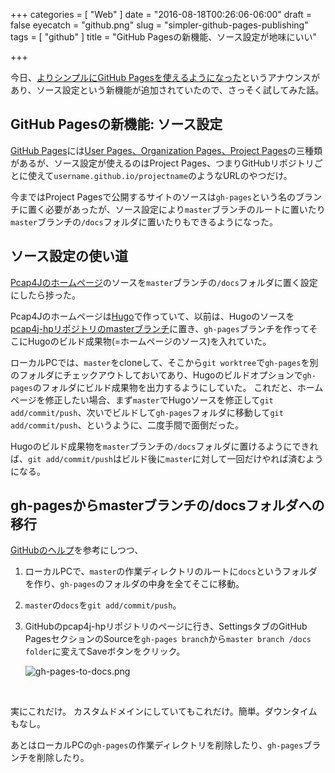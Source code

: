 +++
categories = [ "Web" ]
date = "2016-08-18T00:26:06-06:00"
draft = false
eyecatch = "github.png"
slug = "simpler-github-pages-publishing"
tags = [ "github" ]
title = "GitHub Pagesの新機能、ソース設定が地味にいい"

+++

今日、[よりシンプルにGitHub Pagesを使えるようになった](https://github.com/blog/2228-simpler-github-pages-publishing)というアナウンスがあり、ソース設定という新機能が追加されていたので、さっそく試してみた話。

## GitHub Pagesの新機能: ソース設定
[GitHub Pages](https://pages.github.com/)には[User Pages、Organization Pages、Project Pages](https://help.github.com/articles/user-organization-and-project-pages/)の三種類があるが、ソース設定が使えるのはProject Pages、つまりGitHubリポジトリごとに使えて`username.github.io/projectname`のようなURLのやつだけ。

今まではProject Pagesで公開するサイトのソースは`gh-pages`という名のブランチに置く必要があったが、ソース設定により`master`ブランチのルートに置いたり`master`ブランチの`/docs`フォルダに置いたりもできるようになった。

## ソース設定の使い道
[Pcap4Jのホームページ](https://www.pcap4j.org/)のソースを`master`ブランチの`/docs`フォルダに置く設定にしたら捗った。

Pcap4Jのホームページは[Hugo](https://gohugo.io/)で作っていて、以前は、Hugoのソースを[pcap4j-hpリポジトリのmasterブランチ](https://github.com/kaitoy/pcap4j-hp)に置き、`gh-pages`ブランチを作ってそこにHugoのビルド成果物(=ホームページのソース)を入れていた。

ローカルPCでは、`master`をcloneして、そこから`git worktree`で`gh-pages`を別のフォルダにチェックアウトしておいてあり、Hugoのビルドオプションで`gh-pages`のフォルダにビルド成果物を出力するようにしていた。
これだと、ホームページを修正したい場合、まず`master`でHugoソースを修正して`git add/commit/push`、次いでビルドして`gh-pages`フォルダに移動して`git add/commit/push`、というように、二度手間で面倒だった。

Hugoのビルド成果物を`master`ブランチの`/docs`フォルダに置けるようにできれば、`git add/commit/push`はビルド後に`master`に対して一回だけやれば済むようになる。

## gh-pagesからmasterブランチの/docsフォルダへの移行
[GitHubのヘルプ](https://help.github.com/articles/configuring-a-publishing-source-for-github-pages/)を参考にしつつ、

1. ローカルPCで、`master`の作業ディレクトリのルートに`docs`というフォルダを作り、`gh-pages`のフォルダの中身を全てそこに移動。
2. `master`の`docs`を`git add/commit/push`。
3. GitHubのpcap4j-hpリポジトリのページに行き、SettingsタブのGitHub PagesセクションのSourceを`gh-pages branch`から`master branch /docs folder`に変えてSaveボタンをクリック。

    ![gh-pages-to-docs.png](/images/simpler-github-pages-publishing/gh-pages-to-docs.png "gh-pages-to-docs.png")

<br>

実にこれだけ。
カスタムドメインにしていてもこれだけ。簡単。ダウンタイムもなし。

あとはローカルPCの`gh-pages`の作業ディレクトリを削除したり、`gh-pages`ブランチを削除したり。
